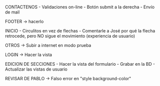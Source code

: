CONTACTENOS
	- Validaciones on-line
	- Botón submit a la derecha
	- Envío de mail

FOOTER -> hacerlo

INICIO 
	- Circulitos en vez de flechas
	- Comentarle a José por qué la flecha retrocede, pero NO sigue el movimiento (experiencia de usuario)

OTROS -> Subir a internet en modo prueba

LOGIN -> Hacer la vista

EDICION DE SECCIONES
	- Hacer la vista del formulario
	- Grabar en la BD
	- Actualizar las vistas de usuario

REVISAR DE PABLO -> Falso error en "style background-color"
